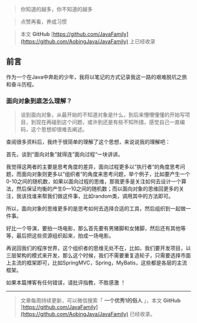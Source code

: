 

> 你知道的越多，你不知道的越多

> 点赞再看，养成习惯

> 本文 **GitHub** [https://github.com/JavaFamily](https://github.com/AobingJava/JavaFamily) 上已经收录

## 前言

作为一个在Java中奔赴的少年，我将以笔记的方式记录我这一路的艰难脱坑之旅和奋斗历程。

### 面向对象到底怎么理解？

> 谈到面向对象，从最开始的不知道对象是什么，到后来懵懵懂懂的开始写项目，到现在再碰到这个问题，或许到还是有些不知所措，感觉自己一直编码，这个思想却很难去阐述。

查阅很多资料后，我终于很简单的理解了这个思想，来说说我的理解吧：

首先，谈到“面向对象”就得连”面向过程“一块讲讲。

我觉得这两者的主要是思考角度的差异，面向过程更多以”执行者“的角度思考问题，而面向对象则更多以”组织者“的角度来思考问题，举个例子，比如要产生一个0-10之间的随机数，如果以面向过程的思维，那我更多是关注如何去设计一个算法，然后保证均衡的产生0—10之间的随机数；而以面向对象的思维回更多的关注，我该找谁来帮我们做这件事，比如random类，调用其中的方法即可。

所以，面向对象的思维更多的是思考如何去选择合适的工具，然后组织到一起做一件事。

好比一个导演，要拍一场电影，那么首先要有男猪脚和女猪脚，然后还有其他等等，最后把这些资源组织起来，拍成一场电影。

再说回我们的程序世界，这个组织者的思维无处不在，比如，我们要开发项目，以三层架构的模式来开发，那么这个时候，我们不需要重复造轮子，只需要选择市面上主流的框架即可，比如SpringMVC，Spring，MyBatis，这些都是各层的主流框架。

如果本篇博客有任何错误，请批评指教，不胜感激 ！

------

> 文章每周持续更新，可以微信搜索「 **一个优秀1的俗人** 」，本文 **GitHub** [https://github.com/JavaFamily](https://github.com/AobingJava/JavaFamily) 已经收录。

